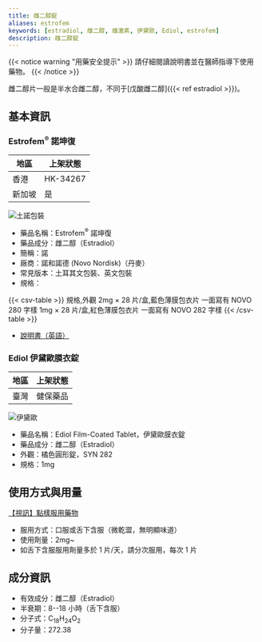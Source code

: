```yaml
---
title: 雌二醇錠
aliases: estrofem
keywords: [estradiol, 雌二醇, 雌激素, 伊黛歐, Ediol, estrofem]
description: 雌二醇錠
---
```


{{< notice warning "用藥安全提示" >}}
請仔細閱讀說明書並在醫師指導下使用藥物。
{{< /notice >}}

雌二醇片一般是半水合雌二醇，不同于[戊酸雌二醇]({{< ref estradiol >}})。

## 基本資訊

### Estrofem<sup>®</sup> 諾坤復

| 地區   | 上架狀態 |
| ------ | -------- |
| 香港   | HK-34267 |
| 新加坡 | 是       |

![土諾包裝](/images/medicine/estrofem/estrofem.png)

- 藥品名稱：Estrofem<sup>®</sup> 諾坤復
- 藥品成分：雌二醇（Estradiol）
- 簡稱：諾
- 廠商：諾和諾德 (Novo Nordisk)（丹麥）
- 常見版本：土耳其文包裝、英文包裝
- 規格：

{{< csv-table >}}
規格,外觀
2mg × 28 片/盒,藍色薄膜包衣片 一面寫有 NOVO 280 字樣
1mg × 28 片/盒,紅色薄膜包衣片 一面寫有 NOVO 282 字樣
{{< /csv-table >}}

- [說明書（英語）](/documents/estrofem.pdf)

### Ediol 伊黛歐膜衣錠

| 地區 | 上架狀態 |
| ---- | -------- |
| 臺灣 | 健保藥品 |

![伊黛歐](https://806.mnd.gov.tw/ph/Med_Web/image_med/OEDIO.jpg)

- 藥品名稱：Ediol Film-Coated Tablet，伊黛歐膜衣錠
- 藥品成分：雌二醇（Estradiol）
- 外觀：橘色圓形錠，SYN 282
- 規格：1mg

## 使用方式與用量

[【視訊】點樣服用藥物](https://www.derc.org.hk/ufiles/1478842701.mp4)

- 服用方式：口服或舌下含服（微乾澀，無明顯味道）
- 使用劑量：2mg~
- 如舌下含服服用劑量多於 1 片/天，請分次服用，每次 1 片

## 成分資訊

- 有效成分：雌二醇（Estradiol）
- 半衰期：8--18 小時（舌下含服）
- 分子式：C<sub>18</sub>H<sub>24</sub>O<sub>2</sub>
- 分子量：272.38
